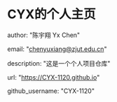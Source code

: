 # CYX的个人主页


author: "陈宇翔 Yx Chen" 


email: "chenyuxiang@zjut.edu.cn" 


description: "这是一个个人项目仓库"


url: "https://CYX-1120.github.io"


github_username: "CYX-1120" 
